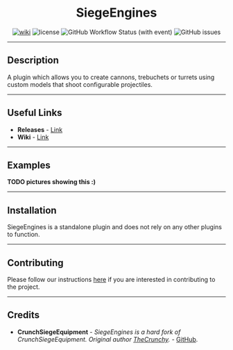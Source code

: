 
<h1 align="center">SiegeEngines</h1>
<p align="center">
    <a href="https://github.com/Alathra/SiegeEngines/wiki"><img src="https://img.shields.io/badge/Wiki-900C3F?style=flat-square" alt="wiki"/></a>
    <img src="https://img.shields.io/github/license/Alathra/SiegeEngines?color=blue&style=flat-square" alt="license"/>
    <img alt="GitHub Workflow Status (with event)" src="https://img.shields.io/github/actions/workflow/status/Alathra/SiegeEngines/release.yml?style=flat-square">
    <img alt="GitHub issues" src="https://img.shields.io/github/issues/Alathra/SiegeEngines?style=flat-square">
</p>

---

## Description

A plugin which allows you to create cannons, trebuchets or turrets using custom models that shoot configurable projectiles. 

---

## Useful Links

* **Releases** - [Link](https://github.com/Alathra/SiegeEngines/releases)
* **Wiki** - [Link](https://github.com/Alathra/SiegeEngines/wiki)

---

## Examples

**TODO pictures showing this :)**

---

## Installation

SiegeEngines is a standalone plugin and does not rely on any other plugins to function.

---

## Contributing

Please follow our instructions [here](https://github.com/Alathra/SiegeEngines/blob/main/CONTRIBUTING.md) if you are interested in contributing to the project.

---

## Credits

* **CrunchSiegeEquipment** - *SiegeEngines is a hard fork of CrunchSiegeEquipment. Original author [TheCrunchy](https://github.com/TheCrunchy).* - [GitHub](https://github.com/TheCrunchy/CrunchSiegeEquipment).
